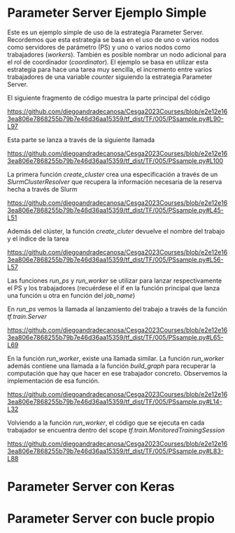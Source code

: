 # Parameter Server Ejemplo Simple

Este es un ejemplo simple de uso de la estrategia Parameter Server. Recordemos que esta estrategia se 
basa en el uso de uno o varios nodos como servidores de parámetro (PS) y uno o varios nodos como trabajadores
(*workers*). También es posible nombrar un nodo adicional para el rol de coordinador (*coordinator*). El ejemplo se basa en utilizar
esta estrategia para hace una tarea muy sencilla, el incremento entre varios trabajadores de una variable *counter* siguiendo la estrategia Parameter Server.

El siguiente fragmento de código muestra la parte principal del código

https://github.com/diegoandradecanosa/Cesga2023Courses/blob/e2e12e163ea806e7868255b79b7e46d36aa15359/tf_dist/TF/005/PSsample.py#L90-L97

Esta parte se lanza a través de la siguiente llamada

https://github.com/diegoandradecanosa/Cesga2023Courses/blob/e2e12e163ea806e7868255b79b7e46d36aa15359/tf_dist/TF/005/PSsample.py#L100

La primera función *create_cluster* crea una especificación a través de un *SlurmClusterResolver* que recupera la información necesaria de la
reserva hecha a través de Slurm

https://github.com/diegoandradecanosa/Cesga2023Courses/blob/e2e12e163ea806e7868255b79b7e46d36aa15359/tf_dist/TF/005/PSsample.py#L45-L51

Además del clúster, la función *create_cluter* devuelve el nombre del trabajo y el índice de la tarea

https://github.com/diegoandradecanosa/Cesga2023Courses/blob/e2e12e163ea806e7868255b79b7e46d36aa15359/tf_dist/TF/005/PSsample.py#L56-L57

Las funciones *run_ps* y *run_worker* se utilizar para lanzar respectivamente el PS y los trabajadores (recuérdese el if en la función principal que lanza una función u otra en función del *job_name*)

En *run_ps* vemos la llamada al lanzamiento del trabajo a través de la función *tf.train.Server*

https://github.com/diegoandradecanosa/Cesga2023Courses/blob/e2e12e163ea806e7868255b79b7e46d36aa15359/tf_dist/TF/005/PSsample.py#L65-L69


En la función *run_worker*, existe una llamada similar. La función *run_worker* además contiene 
una llamada a la función *build_graph* para recuperar la computación que hay que hacer en ese trabajador concreto. Observemos la implementación de esa función.

https://github.com/diegoandradecanosa/Cesga2023Courses/blob/e2e12e163ea806e7868255b79b7e46d36aa15359/tf_dist/TF/005/PSsample.py#L14-L32

Volviendo a la función *run_worker*, el código que se ejecuta en cada trabajador se encuentra dentro del scope *tf.train.MonitoredTrainingSession*

https://github.com/diegoandradecanosa/Cesga2023Courses/blob/e2e12e163ea806e7868255b79b7e46d36aa15359/tf_dist/TF/005/PSsample.py#L83-L88


# Parameter Server con Keras

# Parameter Server con bucle propio


